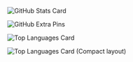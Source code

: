 ![GitHub Stats Card](https://github-readme-stats.vercel.app/api?username=holasoynaoki&count_private=true&show_icons=true)

![GitHub Extra Pins](https://github-readme-stats.vercel.app/api/pin/?username=holasoynaoki&repo=homebridge-switchbot-for-mac)

![Top Languages Card](https://github-readme-stats.vercel.app/api/top-langs/?username=holasoynaoki)

![Top Languages Card (Compact layout)](https://github-readme-stats.vercel.app/api/top-langs/?username=holasoynaoki&layout=compact)